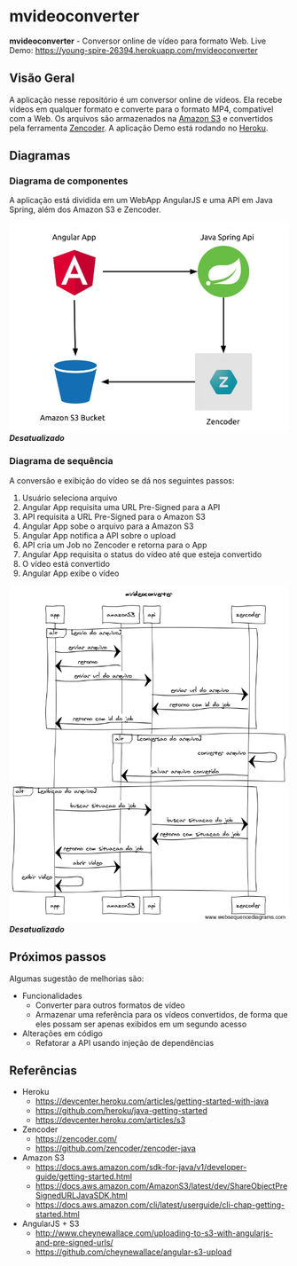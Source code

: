 # mvideoconverter

**mvideoconverter** - Conversor online de vídeo para formato Web.
Live Demo: https://young-spire-26394.herokuapp.com/mvideoconverter

## Visão Geral
A aplicação nesse repositório é um conversor online de vídeos. Ela recebe vídeos em qualquer formato e converte para o formato MP4, compatível com a Web.
Os arquivos são armazenados na [Amazon S3](https://aws.amazon.com/s3/) e convertidos pela ferramenta [Zencoder](https://zencoder.com/). 
A aplicação Demo está rodando no [Heroku](http://www.heroku.com).

## Diagramas

### Diagrama de componentes
A aplicação está dividida em um WebApp AngularJS e uma API em Java Spring, além dos Amazon S3 e Zencoder.

![Componentes](/docs/componentes.jpg)
***Desatualizado***

### Diagrama de sequência
A conversão e exibição do vídeo se dá nos seguintes passos:

1. Usuário seleciona arquivo
1. Angular App requisita uma URL Pre-Signed para a API
1. API requisita a URL Pre-Signed para o Amazon S3
1. Angular App sobe o arquivo para a Amazon S3
1. Angular App notifica a API sobre o upload
1. API cria um Job no Zencoder e retorna para o App
1. Angular App requisita o status do vídeo até que esteja convertido
1. O vídeo está convertido
1. Angular App exibe o vídeo

![Sequência](/docs/sequencia.png)
***Desatualizado***

## Próximos passos
Algumas sugestão de melhorias são:
* Funcionalidades
	* Converter para outros formatos de vídeo
	* Armazenar uma referência para os vídeos convertidos, de forma que eles possam ser apenas exibidos em um segundo acesso
* Alterações em código
	* Refatorar a API usando injeção de dependências

## Referências
* Heroku
	* https://devcenter.heroku.com/articles/getting-started-with-java
	* https://github.com/heroku/java-getting-started
	* https://devcenter.heroku.com/articles/s3
* Zencoder
	* https://zencoder.com/
	* https://github.com/zencoder/zencoder-java
* Amazon S3
	* https://docs.aws.amazon.com/sdk-for-java/v1/developer-guide/getting-started.html
	* https://docs.aws.amazon.com/AmazonS3/latest/dev/ShareObjectPreSignedURLJavaSDK.html
	* https://docs.aws.amazon.com/cli/latest/userguide/cli-chap-getting-started.html
* AngularJS + S3
	* http://www.cheynewallace.com/uploading-to-s3-with-angularjs-and-pre-signed-urls/
	* https://github.com/cheynewallace/angular-s3-upload